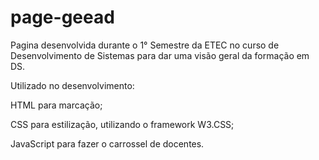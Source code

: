 # page-geead
Pagina desenvolvida durante o 1° Semestre da ETEC no curso de Desenvolvimento de Sistemas para dar uma visão geral da formação em DS.

Utilizado no desenvolvimento:

HTML para marcação;

CSS para estilização, utilizando o framework W3.CSS;

JavaScript para fazer o carrossel de docentes.
